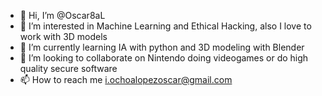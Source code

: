 - 👋 Hi, I’m @Oscar8aL
- 👀 I’m interested in Machine Learning and Ethical Hacking, also I love to work with 3D models
- 🌱 I’m currently learning IA with python and 3D modeling with Blender
- 💞️ I’m looking to collaborate on Nintendo doing videogames or do high quality secure software
- 📫 How to reach me i.ochoalopezoscar@gmail.com
